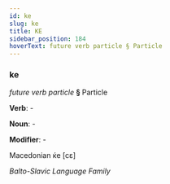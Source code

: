 ```yaml
---
id: ke
slug: ke
title: KE
sidebar_position: 184
hoverText: future verb particle § Particle
---
```


### ke

*future verb particle* **§** Particle

**Verb**: -

**Noun**: -

**Modifier**: -

Macedonian ќе [cɛ]

*Balto-Slavic Language Family*